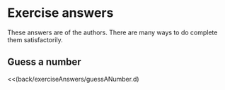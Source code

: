 # Exercise answers
These answers are of the authors. There are many ways to do complete them satisfactorily.

## Guess a number

<<(back/exerciseAnswers/guessANumber.d)